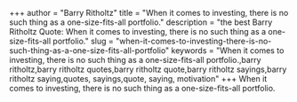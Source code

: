 +++
author = "Barry Ritholtz"
title = "When it comes to investing, there is no such thing as a one-size-fits-all portfolio."
description = "the best Barry Ritholtz Quote: When it comes to investing, there is no such thing as a one-size-fits-all portfolio."
slug = "when-it-comes-to-investing-there-is-no-such-thing-as-a-one-size-fits-all-portfolio"
keywords = "When it comes to investing, there is no such thing as a one-size-fits-all portfolio.,barry ritholtz,barry ritholtz quotes,barry ritholtz quote,barry ritholtz sayings,barry ritholtz saying,quotes, sayings,quote, saying, motivation"
+++
When it comes to investing, there is no such thing as a one-size-fits-all portfolio.
